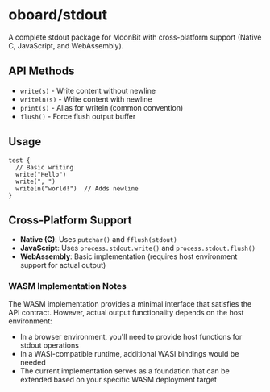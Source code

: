 # oboard/stdout

A complete stdout package for MoonBit with cross-platform support (Native C, JavaScript, and WebAssembly).

## API Methods

- `write(s)` - Write content without newline
- `writeln(s)` - Write content with newline
- `print(s)` - Alias for writeln (common convention)
- `flush()` - Force flush output buffer

## Usage

```moonbit
test {
  // Basic writing
  write("Hello")
  write(", ")
  writeln("world!")  // Adds newline
}
```

## Cross-Platform Support

- **Native (C)**: Uses `putchar()` and `fflush(stdout)`
- **JavaScript**: Uses `process.stdout.write()` and `process.stdout.flush()`
- **WebAssembly**: Basic implementation (requires host environment support for actual output)

### WASM Implementation Notes

The WASM implementation provides a minimal interface that satisfies the API contract. However, actual output functionality depends on the host environment:

- In a browser environment, you'll need to provide host functions for stdout operations
- In a WASI-compatible runtime, additional WASI bindings would be needed
- The current implementation serves as a foundation that can be extended based on your specific WASM deployment target
